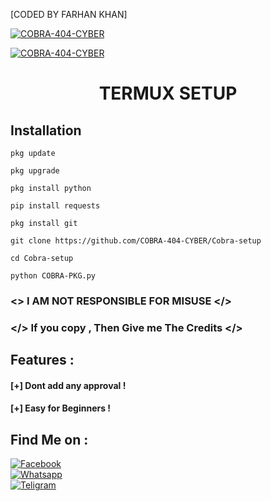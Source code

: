 [CODED BY FARHAN KHAN]

<a href="#"><img title="COBRA-404-CYBER" src="https://k.top4top.io/p_2596pji1e0.jpg"></a>

<a href="#"><img title="COBRA-404-CYBER" src="https://img.shields.io/badge/AUTHOR-FARHAN%20KHAN-red"></a>

<h1 align="center"> TERMUX SETUP</h1>

## <b>Installation</b>

```
pkg update

pkg upgrade

pkg install python

pip install requests

pkg install git

git clone https://github.com/COBRA-404-CYBER/Cobra-setup

cd Cobra-setup

python COBRA-PKG.py

```

### <\> I AM NOT RESPONSIBLE FOR MISUSE </>

### </> If you copy , Then Give me The Credits </>

## Features :
#### [+] Dont add any approval ! 
#### [+] Easy for Beginners !

## Find Me on :

[![Facebook](https://img.shields.io/badge/Facebook-FARHAN%20KHAN-blue)](https://www.facebook.com/virtua.jhonny.sins?mibextid=ZbWKwL)</br>
[![Whatsapp](https://img.shields.io/badge/WHATSAPP-FARHAN%20KHAN-green)](https://wa.me/+8801838847447?text=)</br>
[![Teligram](https://img.shields.io/badge/TELIGRAM-C08r4-blue)](t.me/C08r4)</br>
